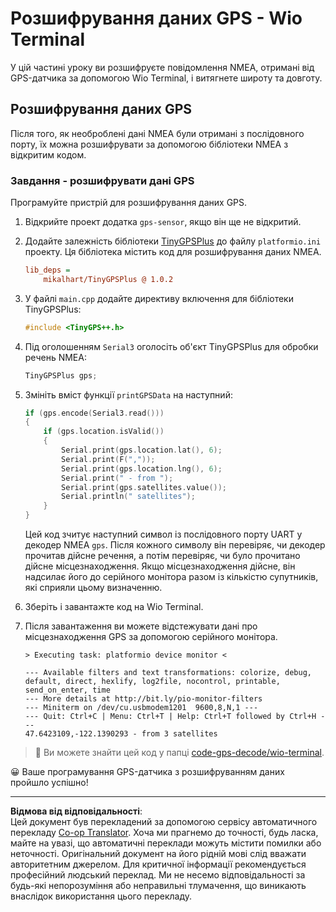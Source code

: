 <!--
CO_OP_TRANSLATOR_METADATA:
{
  "original_hash": "fbbcf96a9b63ccd661db98bbf854bb06",
  "translation_date": "2025-08-28T16:46:28+00:00",
  "source_file": "3-transport/lessons/1-location-tracking/wio-terminal-gps-decode.md",
  "language_code": "uk"
}
-->
# Розшифрування даних GPS - Wio Terminal

У цій частині уроку ви розшифруєте повідомлення NMEA, отримані від GPS-датчика за допомогою Wio Terminal, і витягнете широту та довготу.

## Розшифрування даних GPS

Після того, як необроблені дані NMEA були отримані з послідовного порту, їх можна розшифрувати за допомогою бібліотеки NMEA з відкритим кодом.

### Завдання - розшифрувати дані GPS

Програмуйте пристрій для розшифрування даних GPS.

1. Відкрийте проект додатка `gps-sensor`, якщо він ще не відкритий.

1. Додайте залежність бібліотеки [TinyGPSPlus](https://github.com/mikalhart/TinyGPSPlus) до файлу `platformio.ini` проекту. Ця бібліотека містить код для розшифрування даних NMEA.

    ```ini
    lib_deps =
        mikalhart/TinyGPSPlus @ 1.0.2
    ```

1. У файлі `main.cpp` додайте директиву включення для бібліотеки TinyGPSPlus:

    ```cpp
    #include <TinyGPS++.h>
    ```

1. Під оголошенням `Serial3` оголосіть об'єкт TinyGPSPlus для обробки речень NMEA:

    ```cpp
    TinyGPSPlus gps;
    ```

1. Змініть вміст функції `printGPSData` на наступний:

    ```cpp
    if (gps.encode(Serial3.read()))
    {
        if (gps.location.isValid())
        {
            Serial.print(gps.location.lat(), 6);
            Serial.print(F(","));
            Serial.print(gps.location.lng(), 6);
            Serial.print(" - from ");
            Serial.print(gps.satellites.value());
            Serial.println(" satellites");
        }
    }
    ```

    Цей код зчитує наступний символ із послідовного порту UART у декодер NMEA `gps`. Після кожного символу він перевіряє, чи декодер прочитав дійсне речення, а потім перевіряє, чи було прочитано дійсне місцезнаходження. Якщо місцезнаходження дійсне, він надсилає його до серійного монітора разом із кількістю супутників, які сприяли цьому визначенню.

1. Зберіть і завантажте код на Wio Terminal.

1. Після завантаження ви можете відстежувати дані про місцезнаходження GPS за допомогою серійного монітора.

    ```output
    > Executing task: platformio device monitor <
    
    --- Available filters and text transformations: colorize, debug, default, direct, hexlify, log2file, nocontrol, printable, send_on_enter, time
    --- More details at http://bit.ly/pio-monitor-filters
    --- Miniterm on /dev/cu.usbmodem1201  9600,8,N,1 ---
    --- Quit: Ctrl+C | Menu: Ctrl+T | Help: Ctrl+T followed by Ctrl+H ---
    47.6423109,-122.1390293 - from 3 satellites
    ```

> 💁 Ви можете знайти цей код у папці [code-gps-decode/wio-terminal](../../../../../3-transport/lessons/1-location-tracking/code-gps-decode/wio-terminal).

😀 Ваше програмування GPS-датчика з розшифруванням даних пройшло успішно!

---

**Відмова від відповідальності**:  
Цей документ був перекладений за допомогою сервісу автоматичного перекладу [Co-op Translator](https://github.com/Azure/co-op-translator). Хоча ми прагнемо до точності, будь ласка, майте на увазі, що автоматичні переклади можуть містити помилки або неточності. Оригінальний документ на його рідній мові слід вважати авторитетним джерелом. Для критичної інформації рекомендується професійний людський переклад. Ми не несемо відповідальності за будь-які непорозуміння або неправильні тлумачення, що виникають внаслідок використання цього перекладу.